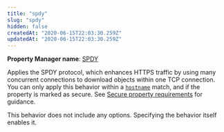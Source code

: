 ```yaml
---
title: "spdy"
slug: "spdy"
hidden: false
createdAt: "2020-06-15T22:03:30.259Z"
updatedAt: "2020-06-15T22:03:30.259Z"
---
```

__Property Manager name__: [SPDY](https://control.akamai.com/wh/CUSTOMER/AKAMAI/en-US/WEBHELP/property-manager/property-manager-help/csh_lookup.html?id=PM_9045)

Applies the SPDY protocol, which enhances HTTPS traffic by using many concurrent connections to download objects within one TCP connection. You can only apply this behavior within a [`hostname`](#hostname) match, and if the property is marked as secure.  See [Secure property requirements](#sf) for guidance.

This behavior does not include any options. Specifying the behavior itself enables it.

</div>

<div class="feature" data-feature="standardTLSMigration" markdown="1">
